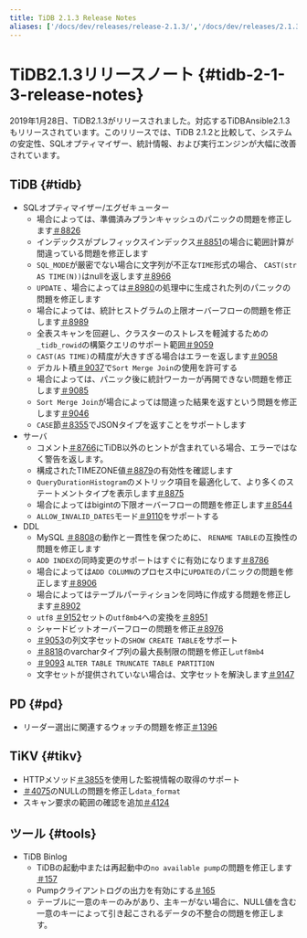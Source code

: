 ```yaml
---
title: TiDB 2.1.3 Release Notes
aliases: ['/docs/dev/releases/release-2.1.3/','/docs/dev/releases/2.1.3/']
---
```


# TiDB2.1.3リリースノート {#tidb-2-1-3-release-notes}

2019年1月28日、TiDB2.1.3がリリースされました。対応するTiDBAnsible2.1.3もリリースされています。このリリースでは、TiDB 2.1.2と比較して、システムの安定性、SQLオプティマイザー、統計情報、および実行エンジンが大幅に改善されています。

## TiDB {#tidb}

-   SQLオプティマイザー/エグゼキューター
    -   場合によっては、準備済みプランキャッシュのパニックの問題を修正します[＃8826](https://github.com/pingcap/tidb/pull/8826)
    -   インデックスがプレフィックスインデックス[＃8851](https://github.com/pingcap/tidb/pull/8851)の場合に範囲計算が間違っている問題を修正します
    -   `SQL_MODE`が厳密でない場合に文字列が不正な`TIME`形式の場合、 `CAST(str AS TIME(N))`はnullを返します[＃8966](https://github.com/pingcap/tidb/pull/8966)
    -   `UPDATE` 、場合によっては[＃8980](https://github.com/pingcap/tidb/pull/8980)の処理中に生成された列のパニックの問題を修正します
    -   場合によっては、統計ヒストグラムの上限オーバーフローの問題を修正します[＃8989](https://github.com/pingcap/tidb/pull/8989)
    -   全表スキャンを回避し、クラスターのストレスを軽減するための`_tidb_rowid`の構築クエリのサポート範囲[＃9059](https://github.com/pingcap/tidb/pull/9059)
    -   `CAST(AS TIME)`の精度が大きすぎる場合はエラーを返します[＃9058](https://github.com/pingcap/tidb/pull/9058)
    -   デカルト積[＃9037](https://github.com/pingcap/tidb/pull/9037)で`Sort Merge Join`の使用を許可する
    -   場合によっては、パニック後に統計ワーカーが再開できない問題を修正します[＃9085](https://github.com/pingcap/tidb/pull/9085)
    -   `Sort Merge Join`が場合によっては間違った結果を返すという問題を修正します[＃9046](https://github.com/pingcap/tidb/pull/9046)
    -   `CASE`節[＃8355](https://github.com/pingcap/tidb/pull/8355)でJSONタイプを返すことをサポートします
-   サーバ
    -   コメント[＃8766](https://github.com/pingcap/tidb/pull/8766)にTiDB以外のヒントが含まれている場合、エラーではなく警告を返します。
    -   構成されたTIMEZONE値[＃8879](https://github.com/pingcap/tidb/pull/8879)の有効性を確認します
    -   `QueryDurationHistogram`のメトリック項目を最適化して、より多くのステートメントタイプを表示します[＃8875](https://github.com/pingcap/tidb/pull/8875)
    -   場合によってはbigintの下限オーバーフローの問題を修正します[＃8544](https://github.com/pingcap/tidb/pull/8544)
    -   `ALLOW_INVALID_DATES`モード[＃9110](https://github.com/pingcap/tidb/pull/9110)をサポートする
-   DDL
    -   MySQL [＃8808](https://github.com/pingcap/tidb/pull/8808)の動作と一貫性を保つために、 `RENAME TABLE`の互換性の問題を修正します
    -   `ADD INDEX`の同時変更のサポートはすぐに有効になります[＃8786](https://github.com/pingcap/tidb/pull/8786)
    -   場合によっては`ADD COLUMN`のプロセス中に`UPDATE`のパニックの問題を修正します[＃8906](https://github.com/pingcap/tidb/pull/8906)
    -   場合によってはテーブルパーティションを同時に作成する問題を修正します[＃8902](https://github.com/pingcap/tidb/pull/8902)
    -   `utf8` [＃9152](https://github.com/pingcap/tidb/pull/9152)セットの`utf8mb4`への変換を[＃8951](https://github.com/pingcap/tidb/pull/8951)
    -   シャードビットオーバーフローの問題を修正[＃8976](https://github.com/pingcap/tidb/pull/8976)
    -   [＃9053](https://github.com/pingcap/tidb/pull/9053)の列文字セットの`SHOW CREATE TABLE`をサポート
    -   [＃8818](https://github.com/pingcap/tidb/pull/8818)のvarcharタイプ列の最大長制限の問題を修正し`utf8mb4`
    -   [＃9093](https://github.com/pingcap/tidb/pull/9093) `ALTER TABLE TRUNCATE TABLE PARTITION`
    -   文字セットが提供されていない場合は、文字セットを解決します[＃9147](https://github.com/pingcap/tidb/pull/9147)

## PD {#pd}

-   リーダー選出に関連するウォッチの問題を修正[＃1396](https://github.com/pingcap/pd/pull/1396)

## TiKV {#tikv}

-   HTTPメソッド[＃3855](https://github.com/tikv/tikv/pull/3855)を使用した監視情報の取得のサポート
-   [＃4075](https://github.com/tikv/tikv/pull/4075)のNULLの問題を修正し`data_format`
-   スキャン要求の範囲の確認を追加[＃4124](https://github.com/tikv/tikv/pull/4124)

## ツール {#tools}

-   TiDB Binlog
    -   TiDBの起動中または再起動中の`no available pump`の問題を修正します[＃157](https://github.com/pingcap/tidb-tools/pull/158)
    -   Pumpクライアントログの出力を有効にする[＃165](https://github.com/pingcap/tidb-tools/pull/165)
    -   テーブルに一意のキーのみがあり、主キーがない場合に、NULL値を含む一意のキーによって引き起こされるデータの不整合の問題を修正します。
